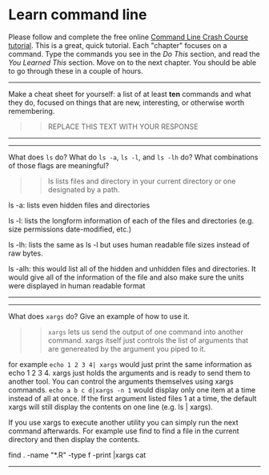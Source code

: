 # Learn command line

Please follow and complete the free online [Command Line Crash Course
tutorial](http://cli.learncodethehardway.org/book/). This is a great,
quick tutorial. Each "chapter" focuses on a command. Type the commands
you see in the _Do This_ section, and read the _You Learned This_
section. Move on to the next chapter. You should be able to go through
these in a couple of hours.


---

Make a cheat sheet for yourself: a list of at least **ten** commands and what they do, focused on things that are new, interesting, or otherwise worth remembering.

> > REPLACE THIS TEXT WITH YOUR RESPONSE

---


---

What does `ls` do? What do `ls -a`, `ls -l`, and `ls -lh` do? What combinations of those flags are meaningful?

> > ls lists files and directory in your current directory or one designated by a path. 

ls -a: lists even hidden files and directories

ls -l: lists the longform information of each of the files and directories (e.g. size permissions date-modified, etc.)

ls -lh: lists the same as ls -l but uses human readable file sizes instead of raw bytes. 

ls -alh: this would list all of the hidden and unhidden files and directories. It would give all of the information of the file and also make sure the units were displayed in human readable format

---


---

What does `xargs` do? Give an example of how to use it.

> > `xargs` lets us send the output of one command into another command. xargs itself just controls the list of arguments that are genereated by the argument you piped to it. 

for example `echo 1 2 3 4| xargs` would just print the same information as echo 1 2 3 4. xargs just holds the arguments and is ready to send them to another tool. You can control the arguments themselves using xargs commands. `echo a b c d|xargs -n 1` would display only one item at a time instead of all at once. If the first argument listed files 1 at a time, the default xargs will still display the contents on one line (e.g. ls | xargs).

If you use xargs to execute another utility you can simply run the next command afterwards. For example use find to find a file in the current directory and then display the contents.

find . -name "*.R" -type f -print |xargs cat

---

